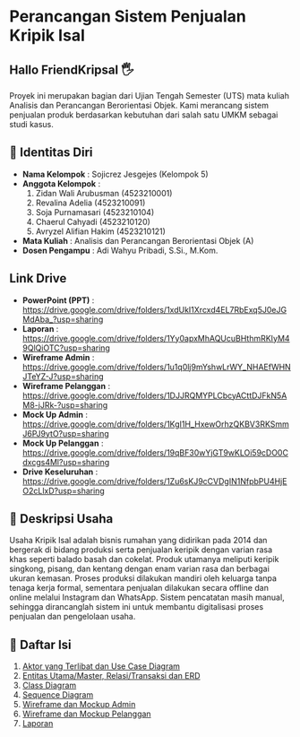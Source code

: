 # Perancangan Sistem Penjualan Kripik Isal 

## Hallo FriendKripsal 🖐
Proyek ini merupakan bagian dari Ujian Tengah Semester (UTS) mata kuliah Analisis dan Perancangan Berorientasi Objek. Kami merancang sistem penjualan produk berdasarkan kebutuhan dari salah satu UMKM sebagai studi kasus.

## 📃 Identitas Diri

- **Nama Kelompok**    : Sojicrez Jesgejes (Kelompok 5)
- **Anggota Kelompok** :
  1. Zidan Wali Arubusman (4523210001)
  2. Revalina Adelia (4523210091)
  3. Soja Purnamasari (4523210104)
  4. Chaerul Cahyadi (4523210120)
  5. Avryzel Alifian Hakim (4523210121)
- **Mata Kuliah**      : Analisis dan Perancangan Berorientasi Objek (A)
- **Dosen Pengampu**   : Adi Wahyu Pribadi, S.Si., M.Kom.

## Link Drive

- **PowerPoint (PPT)**    : https://drive.google.com/drive/folders/1xdUkI1Xrcxd4EL7RbExq5J0eJGMdAba_?usp=sharing
- **Laporan**             : https://drive.google.com/drive/folders/1Yy0apxMhAQUcuBHthmRKIyM49QlQiOTC?usp=sharing
- **Wireframe Admin**     : https://drive.google.com/drive/folders/1u1q0lj9mYshwLrWY_NHAEfWHNJTeYZ-J?usp=sharing
- **Wireframe Pelanggan** : https://drive.google.com/drive/folders/1DJJRQMYPLCbcyACttDJFkN5AM8-jJRk-?usp=sharing
- **Mock Up Admin**       : https://drive.google.com/drive/folders/1KgI1H_HxewOrhzQKBV3RKSmmJ6PJ9ytO?usp=sharing
- **Mock Up Pelanggan**   : https://drive.google.com/drive/folders/19qBF30wYjGT9wKLOi59cDO0Cdxcgs4Ml?usp=sharing
- **Drive Keseluruhan**   : https://drive.google.com/drive/folders/1Zu6sKJ9cCVDgIN1NfpbPU4HjEO2cLlxD?usp=sharing
  
## 📄 Deskripsi Usaha

Usaha Kripik Isal adalah bisnis rumahan yang didirikan pada 2014 dan bergerak di bidang produksi serta penjualan keripik dengan varian rasa khas seperti balado basah dan cokelat. Produk utamanya meliputi keripik singkong, pisang, dan kentang dengan enam varian rasa dan berbagai ukuran kemasan. Proses produksi dilakukan mandiri oleh keluarga tanpa tenaga kerja formal, sementara penjualan dilakukan secara offline dan online melalui Instagram dan WhatsApp. Sistem pencatatan masih manual, sehingga dirancanglah sistem ini untuk membantu digitalisasi proses penjualan dan pengelolaan usaha.

## 📄 Daftar Isi

1. [Aktor yang Terlibat dan Use Case Diagram](https://github.com/xnoname2003/sojicrez-jesgejes/blob/revalina/Use%20Case.md)
2. [Entitas Utama/Master, Relasi/Transaksi dan ERD](https://github.com/xnoname2003/sojicrez-jesgejes/blob/chaerul/ERD.md)
3. [Class Diagram](https://github.com/xnoname2003/sojicrez-jesgejes/blob/Zidan-Wali/ClassDiagramAPBO.drawio%20(11).png)
4. [Sequence Diagram](https://github.com/xnoname2003/sojicrez-jesgejes/blob/revalina/Sequence%20Diagram.md)
5. [Wireframe dan Mockup Admin](https://github.com/xnoname2003/sojicrez-jesgejes/tree/avryzel)
6. [Wireframe dan Mockup Pelanggan](https://github.com/xnoname2003/sojicrez-jesgejes/tree/soja)
7. [Laporan](https://github.com/xnoname2003/sojicrez-jesgejes/blob/main/Revisi_UTS_KripikIsal_APBO_A_Kelompok_SojicrezJesgejes_15Mei2025.pdf)
